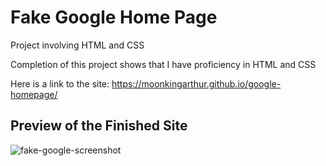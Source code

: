 # Fake Google Home Page
Project involving HTML and CSS

Completion of this project shows that I have proficiency in HTML and CSS

Here is a link to the site: https://moonkingarthur.github.io/google-homepage/



## Preview of the Finished Site
![fake-google-screenshot](https://user-images.githubusercontent.com/48981108/55779703-241b8400-5a74-11e9-81c3-d14a596c7927.png)
